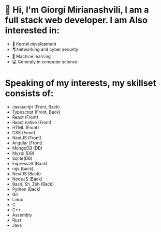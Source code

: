# 👋 Hi, I'm Giorgi Mirianashvili, I am a full stack web developer. I am Also interested in:
- 💾 Kernel development
- 🌎Networking and cyber security
- 🤖 Machine learning
- 💻 Generaly in computer science
# Speaking of my interests, my skillset consists of:
- Javascript (Front, Back) 
- Typescript (Front, Back)
- React (Front)
- React native (Front)
- HTML (Front)
- CSS (Front)
- NextJS (Front)
- Angular (Front)
- MongoDB (DB)
- Mysql (DB)
- Sqlite(DB)
- ExpressJS (Back)
- rxjs (back)
- NestJS (Back)
- NodeJS (Back)
- Bash, Sh, Zsh (Back)
- Python (Back)
- Git
- Linux
- C
- C++
- Assembly
- Rust
- Java

